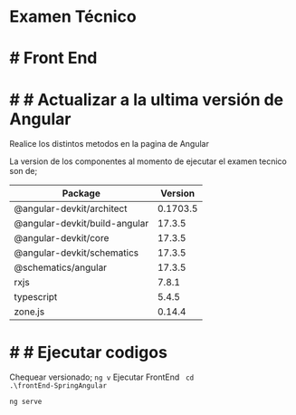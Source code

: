 # Examen Técnico
# # Front End
# # # Actualizar a la ultima versión de Angular
Realice los distintos metodos en la pagina de <a>Angular</a>

La version de los componentes al momento de ejecutar el examen tecnico son de;
<table>
<thead>
<tr>
<th>Package</th>
<th>Version</th>
</tr>
<thead>
<tbody>
<tr>
<td>@angular-devkit/architect</td>
<td>0.1703.5</td>
</tr>
<tr>
<td>@angular-devkit/build-angular</td>
<td>17.3.5</td>
</tr>
<tr>
<td>@angular-devkit/core</td>
<td>17.3.5</td>
</tr>
<tr>
<td>@angular-devkit/schematics</td>
<td>17.3.5</td>
</tr>
<tr>
<td>@schematics/angular</td>
<td>17.3.5</td>
</tr>
<tr>
<td>rxjs</td>
<td>7.8.1</td>
</tr>
<tr>
<td>typescript</td>
<td>5.4.5</td>
</tr>
<tr>
<td>zone.js</td>
<td>0.14.4</td>
</tr>
</tbody>
</table>

# # # Ejecutar codigos
Chequear versionado;
<code>ng v</code>
Ejecutar FrontEnd
<code>
cd .\frontEnd-SpringAngular\
ng serve
</code>
